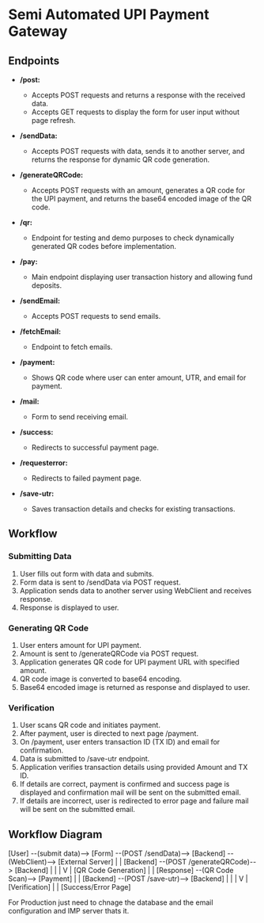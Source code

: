 # Semi Automated UPI Payment Gateway

## Endpoints

- **/post:**
  - Accepts POST requests and returns a response with the received data.
  - Accepts GET requests to display the form for user input without page refresh.

- **/sendData:**
  - Accepts POST requests with data, sends it to another server, and returns the response for dynamic QR code generation.

- **/generateQRCode:**
  - Accepts POST requests with an amount, generates a QR code for the UPI payment, and returns the base64 encoded image of the QR code.

- **/qr:**
  - Endpoint for testing and demo purposes to check dynamically generated QR codes before implementation.

- **/pay:**
  - Main endpoint displaying user transaction history and allowing fund deposits.

- **/sendEmail:**
  - Accepts POST requests to send emails.

- **/fetchEmail:**
  - Endpoint to fetch emails.

- **/payment:**
  - Shows QR code where user can enter amount, UTR, and email for payment.

- **/mail:**
  - Form to send receiving email.

- **/success:**
  - Redirects to successful payment page.

- **/requesterror:**
  - Redirects to failed payment page.

- **/save-utr:**
  - Saves transaction details and checks for existing transactions.

## Workflow

### Submitting Data

1. User fills out form with data and submits.
2. Form data is sent to /sendData via POST request.
3. Application sends data to another server using WebClient and receives response.
4. Response is displayed to user.

### Generating QR Code

1. User enters amount for UPI payment.
2. Amount is sent to /generateQRCode via POST request.
3. Application generates QR code for UPI payment URL with specified amount.
4. QR code image is converted to base64 encoding.
5. Base64 encoded image is returned as response and displayed to user.

### Verification

1. User scans QR code and initiates payment.
2. After payment, user is directed to next page /payment.
3. On /payment, user enters transaction ID (TX ID) and email for confirmation.
4. Data is submitted to /save-utr endpoint.
5. Application verifies transaction details using provided Amount and TX ID.
6. If details are correct, payment is confirmed and success page is displayed and confirmation mail will be sent on the submitted email.
7. If details are incorrect, user is redirected to error page and failure mail will be sent on the submitted email.

## Workflow Diagram

[User] --(submit data)--> [Form] --(POST /sendData)--> [Backend] --(WebClient)--> [External Server]
                                         |
                                         |     [Backend] --(POST /generateQRCode)--> [Backend]
                                         |       |
                                         |       V
                                         |   [QR Code Generation]
                                         |
                                         |
                                    [Response] --(QR Code Scan)--> [Payment]
                                         |
                                         |     [Backend] --(POST /save-utr)--> [Backend]
                                         |       |
                                         |       V
                                         |   [Verification]
                                         |
                                         |
                          [Success/Error Page]



For Production just need to chnage the database and the email configuration and IMP server thats it.
